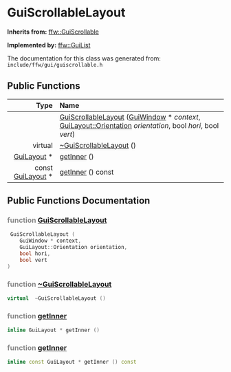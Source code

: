 GuiScrollableLayout
===================================


**Inherits from:** [ffw::GuiScrollable](ffw_GuiScrollable.html)

**Implemented by:** [ffw::GuiList](ffw_GuiList.html)

The documentation for this class was generated from: `include/ffw/gui/guiscrollable.h`



## Public Functions

| Type | Name |
| -------: | :------- |
|   | [GuiScrollableLayout](#d926488f) ([GuiWindow](ffw_GuiWindow.html) * _context_, [GuiLayout::Orientation](ffw_GuiWidget.html#47f53876) _orientation_, bool _hori_, bool _vert_)  |
|  virtual  | [~GuiScrollableLayout](#16a1b83e) ()  |
|  [GuiLayout](ffw_GuiLayout.html) * | [getInner](#79b46f8e) ()  |
|  const [GuiLayout](ffw_GuiLayout.html) * | [getInner](#b0f84706) () const  |


## Public Functions Documentation

### <span style="opacity:0.5;">function</span> <a id="d926488f" href="#d926488f">GuiScrollableLayout</a>

```cpp
 GuiScrollableLayout (
    GuiWindow * context,
    GuiLayout::Orientation orientation,
    bool hori,
    bool vert
) 
```



### <span style="opacity:0.5;">function</span> <a id="16a1b83e" href="#16a1b83e">~GuiScrollableLayout</a>

```cpp
virtual  ~GuiScrollableLayout () 
```



### <span style="opacity:0.5;">function</span> <a id="79b46f8e" href="#79b46f8e">getInner</a>

```cpp
inline GuiLayout * getInner () 
```



### <span style="opacity:0.5;">function</span> <a id="b0f84706" href="#b0f84706">getInner</a>

```cpp
inline const GuiLayout * getInner () const 
```





